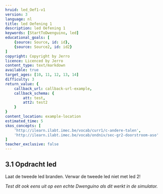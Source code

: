 ```yaml
---
hruid: led_Oef1-v1
version: 3
language: nl
title: led Oefening 1
description: led Oefening 1
keywords: [StartToDwenguino, led]
educational_goals: [
    {source: Source, id: id}, 
    {source: Source2, id: id2}
]
copyright: Copyright by Jerro
licence: Licenced by Jerro
content_type: text/markdown
available: true
target_ages: [10, 11, 12, 13, 14]
difficulty: 3
return_value: {
    callback_url: callback-url-example,
    callback_schema: {
        att: test,
        att2: test2
    }
}
content_location: example-location
estimated_time: 5
skos_concepts: [
    'http://ilearn.ilabt.imec.be/vocab/curr1/c-andere-talen', 
    'http://ilearn.ilabt.imec.be/vocab/ondniv/sec-gr2-doorstroom-aso'
]
teacher_exclusive: false
---
```


## 3.1 Opdracht led

Laat de tweede led branden. Verwar de tweede led niet met led 2!

*Test dit ook eens uit op een echte Dwenguino als dit werkt in de simulator.*

